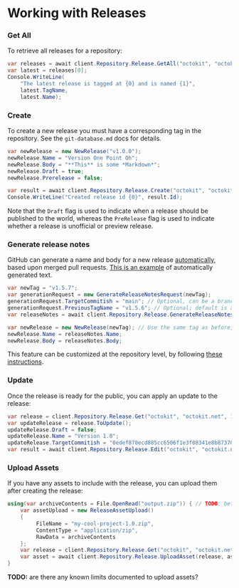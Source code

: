 # Working with Releases

### Get All

To retrieve all releases for a repository:

```csharp
var releases = await client.Repository.Release.GetAll("octokit", "octokit.net");
var latest = releases[0];
Console.WriteLine(
    "The latest release is tagged at {0} and is named {1}", 
    latest.TagName, 
    latest.Name);
```

### Create

To create a new release you must have a corresponding tag in the repository. See the `git-database.md` docs for details.

```csharp
var newRelease = new NewRelease("v1.0.0");
newRelease.Name = "Version One Point Oh";
newRelease.Body = "**This** is some *Markdown*";
newRelease.Draft = true;
newRelease.Prerelease = false;

var result = await client.Repository.Release.Create("octokit", "octokit.net", newRelease);
Console.WriteLine("Created release id {0}", result.Id);
```

Note that the `Draft` flag is used to indicate when a release should be published to the world, whereas the `PreRelease` flag is used to indicate whether a release is unofficial or preview release.

### Generate release notes

GitHub can generate a name and body for a new release [automatically](https://github.blog/2021-10-04-beta-github-releases-improving-release-experience/#introducing-auto-generated-release-notes), based upon merged pull requests.
[This is an example](https://github.com/MylesBorins/release-notes-test/releases/tag/v2.0.0) of automatically generated text.

```csharp
var newTag = "v1.5.7";
var generationRequest = new GenerateReleaseNotesRequest(newTag);
generationRequest.TargetCommitish = "main"; // Optional, can be a branch, tag, or SHA; defaults to the main branch.
generationRequest.PreviousTagName = "v1.5.6"; // Optional; default is automagically determined, based on existing tags.
var releaseNotes = await client.Repository.Release.GenerateReleaseNotes("octokit", "octokit.net", generationRequest);

var newRelease = new NewRelease(newTag); // Use the same tag as before, because it now appears in generated text.
newRelease.Name = releaseNotes.Name;
newRelease.Body = releaseNotes.Body;
```

This feature can be customized at the repository level, by following [these instructions](https://docs.github.com/en/repositories/releasing-projects-on-github/automatically-generated-release-notes#configuring-automatically-generated-release-notes).

### Update

Once the release is ready for the public, you can apply an update to the release:

```csharp
var release = client.Repository.Release.Get("octokit", "octokit.net", 1);
var updateRelease = release.ToUpdate();
updateRelease.Draft = false;
updateRelease.Name = "Version 1.0";
updateRelease.TargetCommitish = "0edef870ecd885cc6506f1e3f08341e8b87370f2" // can also be a ref
var result = await client.Repository.Release.Edit("octokit", "octokit.net", 1, updateRelease);
```

### Upload Assets

If you have any assets to include with the release, you can upload them after creating the release:

```csharp
using(var archiveContents = File.OpenRead("output.zip")) { // TODO: better sample
    var assetUpload = new ReleaseAssetUpload() 
    {
         FileName = "my-cool-project-1.0.zip",
         ContentType = "application/zip",
         RawData = archiveContents
    };
    var release = client.Repository.Release.Get("octokit", "octokit.net", 1);
    var asset = await client.Repository.Release.UploadAsset(release, assetUpload);
}
```

**TODO:** are there any known limits documented to upload assets?
